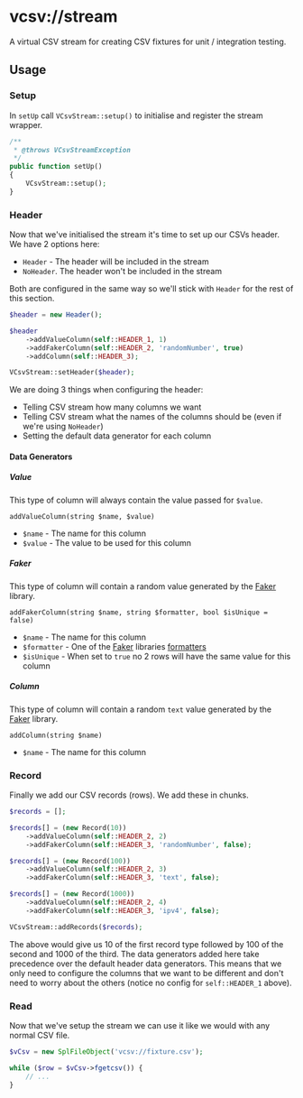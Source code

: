 # vcsv://stream

A virtual CSV stream for creating CSV fixtures for unit / integration testing.

## Usage

### Setup

In `setUp` call `VCsvStream::setup()` to initialise and register the stream wrapper.

```php
/**
 * @throws VCsvStreamException
 */
public function setUp()
{
    VCsvStream::setup();
}
```

### Header

Now that we've initialised the stream it's time to set up our CSVs header. We have 2 options here:

* `Header` - The header will be included in the stream
* `NoHeader`. The header won't be included in the stream

Both are configured in the same way so we'll stick with `Header` for the rest of this section.

```php
$header = new Header();

$header
    ->addValueColumn(self::HEADER_1, 1)
    ->addFakerColumn(self::HEADER_2, 'randomNumber', true)
    ->addColumn(self::HEADER_3);

VCsvStream::setHeader($header);
```

We are doing 3 things when configuring the header:

* Telling CSV stream how many columns we want
* Telling CSV stream what the names of the columns should be (even if we're using `NoHeader`)
* Setting the default data generator for each column

#### Data Generators

##### Value

This type of column will always contain the value passed for `$value`.

`addValueColumn(string $name, $value)`

* `$name` - The name for this column
* `$value` - The value to be used for this column

##### Faker

This type of column will contain a random value generated by the
[Faker](https://github.com/fzaninotto/Faker) library.

`addFakerColumn(string $name, string $formatter, bool $isUnique = false)`

* `$name` - The name for this column
* `$formatter` - One of the [Faker](https://github.com/fzaninotto/Faker) libraries [formatters](https://github.com/fzaninotto/Faker#formatters)
* `$isUnique` - When set to `true` no 2 rows will have the same value for this column

##### Column

This type of column will contain a random `text` value generated by the
[Faker](https://github.com/fzaninotto/Faker) library.

`addColumn(string $name)`

* `$name` - The name for this column

### Record

Finally we add our CSV records (rows). We add these in chunks.

```php
$records = [];

$records[] = (new Record(10))
    ->addValueColumn(self::HEADER_2, 2)
    ->addFakerColumn(self::HEADER_3, 'randomNumber', false);

$records[] = (new Record(100))
    ->addValueColumn(self::HEADER_2, 3)
    ->addFakerColumn(self::HEADER_3, 'text', false);

$records[] = (new Record(1000))
    ->addValueColumn(self::HEADER_2, 4)
    ->addFakerColumn(self::HEADER_3, 'ipv4', false);

VCsvStream::addRecords($records);
```

The above would give us 10 of the first record type followed by 100 of the second and 1000 of
the third. The data generators added here take precedence over the default header data generators.
This means that we only need to configure the columns that we want to be different and don't need
to worry about the others (notice no config for `self::HEADER_1` above).

### Read

Now that we've setup the stream we can use it like we would with any normal CSV file.

```php
$vCsv = new SplFileObject('vcsv://fixture.csv');

while ($row = $vCsv->fgetcsv()) {
    // ...
}
```